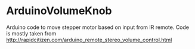 # ArduinoVolumeKnob
Arduino code to move stepper motor based on input from IR remote.
Code is mostly taken from http://rapidcitizen.com/arduino_remote_stereo_volume_control.html
